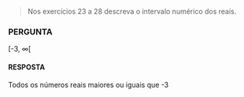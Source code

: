 > Nos exercícios 23 a 28 descreva o intervalo numérico dos reais.

### PERGUNTA

[-3, ∞[

#### RESPOSTA

Todos os números reais maiores ou iguais que -3
